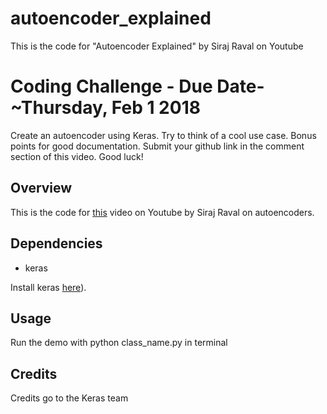 # autoencoder_explained
This is the code for "Autoencoder Explained" by Siraj Raval on Youtube 

# Coding Challenge - Due Date- ~Thursday, Feb 1 2018 

Create an autoencoder using Keras. Try to think of a cool use case. Bonus points for good documentation. Submit your github link in the comment section of this video. Good luck!

## Overview

This is the code for [this](https://youtu.be/H1AllrJ-_30) video on Youtube by Siraj Raval on autoencoders. 

## Dependencies

* keras

Install keras [here](https://keras.io/)). 

## Usage 

Run the demo with python class_name.py in terminal 

## Credits

Credits go to the Keras team
